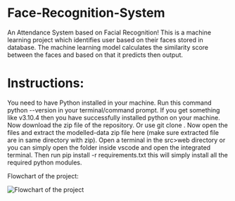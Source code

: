 # Face-Recognition-System

An Attendance System based on Facial Recognition!
This is a machine learning project which identifies user based on their faces stored in database. 
The machine learning model calculates the similarity score between the faces and based on that it predicts then output.

# Instructions:
You need to have Python installed in your machine. Run this command python --version in your terminal/command prompt. If you get something like v3.10.4 then you have successfully installed python on your machine.
Now download the zip file of the repository. Or use git clone <package-name>.
Now open the files and extract the modelled-data zip file here (make sure extracted file are in same directory with zip).
Open a terminal in the src>web directory or you can simply open the folder inside vscode and open the integrated terminal. Then run pip install -r requirements.txt this will simply install all the required python modules.

Flowchart of the project:
  
  ![Flowchart of the project](https://user-images.githubusercontent.com/72964595/170879699-22427484-f89e-4c1b-b1d1-16cdf6438bd5.png)

